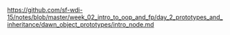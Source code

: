 https://github.com/sf-wdi-15/notes/blob/master/week_02_intro_to_oop_and_fp/day_2_prototypes_and_inheritance/dawn_object_prototypes/intro_node.md